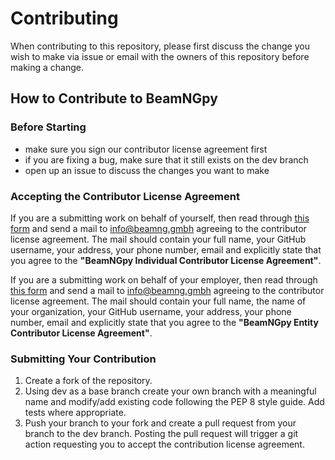 # Contributing

When contributing to this repository, please first discuss the change you wish to make via issue or email with the owners of this repository before making a change.

## How to Contribute to BeamNGpy

### Before Starting

* make sure you sign our contributor license agreement first
* if you are fixing a bug, make sure that it still exists on the dev branch
* open up an issue to discuss the changes you want to make

### Accepting the Contributor License Agreement

If you are a submitting work on behalf of yourself, then read through [this form](https://github.com/BeamNG/BeamNGpy/blob/contributions/docs/CLA-individual.md) and send a mail to  info@beamng.gmbh agreeing to the contributor license agreement. The mail should contain your full name, your GitHub username, your address, your phone number, email and explicitly state that you agree to the **"BeamNGpy Individual Contributor License Agreement"**.

If you are a submitting work on behalf of your employer, then read through [this form](https://github.com/BeamNG/BeamNGpy/blob/contributions/docs/CLA-entity.md) and send a mail to  info@beamng.gmbh agreeing to the contributor license agreement. The mail should contain your full name, the name of your organization, your GitHub username, your address, your phone number, email and explicitly state that you agree to the **"BeamNGpy Entity Contributor License Agreement"**.

### Submitting Your Contribution

1. Create a fork of the repository.
2. Using dev as a base branch create your own branch with a meaningful name and modify/add existing code following the PEP 8 style guide. Add tests where appropriate.
3. Push your branch to your fork and create a pull request from your branch to the dev branch. Posting the pull request will trigger a git action requesting you to accept the contribution license agreement.


[1]: https://github.com/BeamNG/BeamNGpy/blob/contributing/docs/CLA-individual.md